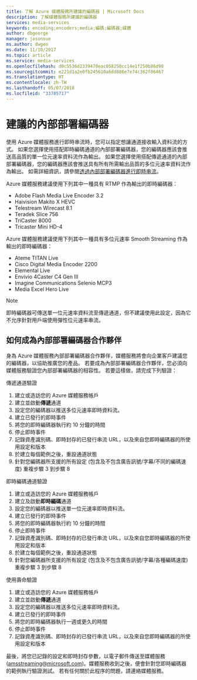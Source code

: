 ```yaml
---
title: 了解 Azure 媒體服務所建議的編碼器 | Microsoft Docs
description: 了解媒體服務所建議的編碼器
services: media-services
keywords: encoding;encoders;media;編碼;編碼器;媒體
author: dbgeorge
manager: jasonsue
ms.author: dwgeo
ms.date: 11/10/2017
ms.topic: article
ms.service: media-services
ms.openlocfilehash: d0c5536d2339470eac058250cc14e1f250b86d90
ms.sourcegitcommit: e221d1a2e0fb245610a6dd886e7e74c362f06467
ms.translationtype: HT
ms.contentlocale: zh-TW
ms.lasthandoff: 05/07/2018
ms.locfileid: "33785717"
---
```

# <a name="recommended-on-premises-encoders"></a>建議的內部部署編碼器
使用 Azure 媒體服務進行即時串流時，您可以指定想讓通道接收輸入資料流的方式。 如果您選擇使用搭配即時編碼通道的內部部署編碼器，您的編碼器應該會推送高品質的單一位元速率資料流作為輸出。 如果您選擇使用搭配傳遞通道的內部部署編碼器，您的編碼器應該會推送具有所有所需輸出品質的多位元速率資料流作為輸出。 如需詳細資訊，請參閱[透過內部部署編碼器進行即時串流](media-services-live-streaming-with-onprem-encoders.md)。

Azure 媒體服務建議使用下列其中一種具有 RTMP 作為輸出的即時編碼器：
- Adobe Flash Media Live Encoder 3.2
- Haivision Makito X HEVC
- Telestream Wirecast 8.1
- Teradek Slice 756
- TriCaster 8000
- Tricaster Mini HD-4

Azure 媒體服務建議使用下列其中一種具有多位元速率 Smooth Streaming 作為輸出的即時編碼器：
- Ateme TITAN Live
- Cisco Digital Media Encoder 2200
- Elemental Live
- Envivio 4Caster C4 Gen III
- Imagine Communications Selenio MCP3
- Media Excel Hero Live

> [!NOTE]
> 即時編碼器可傳送單一位元速率資料流至傳遞通道，但不建議使用此設定，因為它不允序針對用戶端使用彈性位元速率串流。

## <a name="how-to-become-an-on-prem-encoder-partner"></a>如何成為內部部署編碼器合作夥伴
身為 Azure 媒體服務內部部署編碼器合作夥伴，媒體服務將會向企業客戶建議您的編碼器，以協助推廣您的產品。 若要成為內部部署編碼器合作夥伴，您必須向媒體服務驗證您內部部署編碼器的相容性。 若要這樣做，請完成下列驗證：

傳遞通道驗證
1. 建立或造訪您的 Azure 媒體服務帳戶
2. 建立並啟動**傳遞**通道
3. 設定您的編碼器以推送多位元速率即時資料流。
4. 建立已發行的即時事件
5. 將您的即時編碼器執行約 10 分鐘的時間
6. 停止即時事件
7. 記錄資產識別碼、即時封存的已發行串流 URL，以及來自您即時編碼器的所使用設定和版本
8. 於建立每個範例之後，重設通道狀態
9. 針對您編碼器所支援的所有設定 (包含及不包含廣告訊號/字幕/不同的編碼速度) 重複步驟 3 到步驟 8

即時編碼通道驗證
1. 建立或造訪您的 Azure 媒體服務帳戶
2. 建立及啟動**即時編碼**通道
3. 設定您的編碼器以推送單一位元速率即時資料流。
4. 建立已發行的即時事件
5. 將您的即時編碼器執行約 10 分鐘的時間
6. 停止即時事件
7. 記錄資產識別碼、即時封存的已發行串流 URL，以及來自您即時編碼器的所使用設定和版本
8. 於建立每個範例之後，重設通道狀態
9. 針對您編碼器所支援的所有設定 (包含及不包含廣告訊號/字幕/各種編碼速度) 重複步驟 3 到步驟 8

使用壽命驗證
1. 建立或造訪您的 Azure 媒體服務帳戶
2. 建立並啟動**傳遞**通道
3. 設定您的編碼器以推送多位元速率即時資料流。
4. 建立已發行的即時事件
5. 將您的即時編碼器執行一週或更久的時間
6. 停止即時事件
7. 記錄資產識別碼、即時封存的已發行串流 URL，以及來自您即時編碼器的所使用設定和版本

最後，將您已記錄的設定和即時封存參數，以電子郵件傳送至媒體服務 (amsstreaming@microsoft.com)。媒體服務收到之後，便會針對您即時編碼器的範例執行驗證測試。 若有任何關於此程序的問題，請連絡媒體服務。